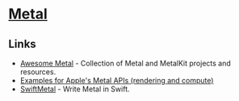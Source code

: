 # [Metal](https://developer.apple.com/metal/)

## Links

- [Awesome Metal](https://github.com/adamnemecek/awesome-metal#readme) - Collection of Metal and MetalKit projects and resources.
- [Examples for Apple's Metal APIs (rendering and compute)](https://github.com/dehesa/Metal)
- [SwiftMetal](https://github.com/hexagons/SwiftMetal) - Write Metal in Swift.
